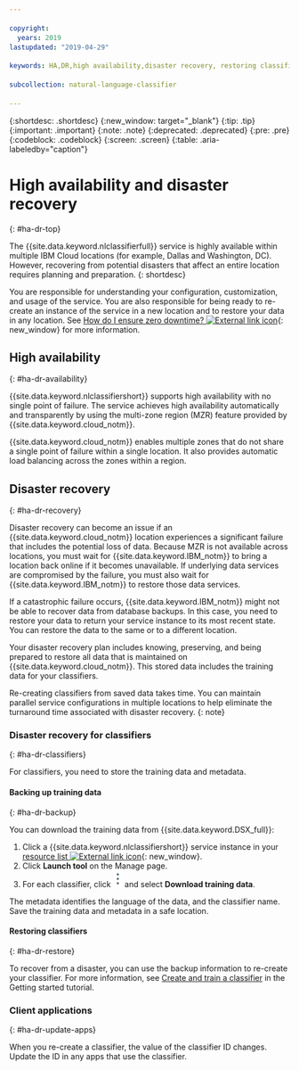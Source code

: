 ```yaml
---

copyright:
  years: 2019
lastupdated: "2019-04-29"

keywords: HA,DR,high availability,disaster recovery, restoring classifiers

subcollection: natural-language-classifier

---
```


{:shortdesc: .shortdesc}
{:new_window: target="_blank"}
{:tip: .tip}
{:important: .important}
{:note: .note}
{:deprecated: .deprecated}
{:pre: .pre}
{:codeblock: .codeblock}
{:screen: .screen}
{:table: .aria-labeledby="caption"}

# High availability and disaster recovery
{: #ha-dr-top}

The {{site.data.keyword.nlclassifierfull}} service is highly available within multiple IBM Cloud locations (for example, Dallas and Washington, DC). However, recovering from potential disasters that affect an entire location requires planning and preparation.
{: shortdesc}

You are responsible for understanding your configuration, customization, and usage of the service. You are also responsible for being ready to re-create an instance of the service in a new location and to restore your data in any location. See [How do I ensure zero downtime? ![External link icon](../../icons/launch-glyph.svg "External link icon")](/docs/overview?topic=overview-zero-downtime#zero-downtime){: new_window} for more information.

## High availability
{: #ha-dr-availability}

{{site.data.keyword.nlclassifiershort}} supports high availability with no single point of failure. The service achieves high availability automatically and transparently by using the multi-zone region (MZR) feature provided by {{site.data.keyword.cloud_notm}}.

{{site.data.keyword.cloud_notm}} enables multiple zones that do not share a single point of failure within a single location. It also provides automatic load balancing across the zones within a region.

## Disaster recovery
{: #ha-dr-recovery}

Disaster recovery can become an issue if an {{site.data.keyword.cloud_notm}} location experiences a significant failure that includes the potential loss of data. Because MZR is not available across locations, you must wait for {{site.data.keyword.IBM_notm}} to bring a location back online if it becomes unavailable. If underlying data services are compromised by the failure, you must also wait for {{site.data.keyword.IBM_notm}} to restore those data services.

If a catastrophic failure occurs, {{site.data.keyword.IBM_notm}} might not be able to recover data from database backups. In this case, you need to restore your data to return your service instance to its most recent state. You can restore the data to the same or to a different location.

Your disaster recovery plan includes knowing, preserving, and being prepared to restore all data that is maintained on {{site.data.keyword.cloud_notm}}. This stored data includes the training data for your classifiers.

Re-creating classifiers from saved data takes time. You can maintain parallel service configurations in multiple locations to help eliminate the turnaround time associated with disaster recovery.
{: note}

### Disaster recovery for classifiers
{: #ha-dr-classifiers}

For classifiers, you need to store the training data and metadata.

#### Backing up training data
{: #ha-dr-backup}

You can download the training data from {{site.data.keyword.DSX_full}}:

1.  Click a {{site.data.keyword.nlclassifiershort}} service instance in your [resource list ![External link icon](../../icons/launch-glyph.svg "External link icon")](https://{DomainName}/resources?groups=resource-instance){: new_window}.
1.  Click **Launch tool** on the Manage page.
1.  For each classifier, click ![Open and close options icon](images/options.png "Open and close image icons") and select **Download training data**.

The metadata identifies the language of the data, and the classifier name. Save the training data and metadata in a safe location.

#### Restoring classifiers
{: #ha-dr-restore}

To recover from a disaster, you can use the backup information to re-create your classifier. For more information, see [Create and train a classifier](/docs/services/natural-language-classifier?topic=natural-language-classifier-natural-language-classifier#natural-language-classifier) in the Getting started tutorial.

### Client applications
{: #ha-dr-update-apps}

When you re-create a classifier, the value of the classifier ID changes. Update the ID in any apps that use the classifier.
